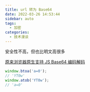 ```yaml
---
title: url 转为 Base64
date: 2022-03-26 14:53:44
sidebar: auto
tags:
  - 加密
categories:
  - 技术漫谈
---
```


安全性不高，但也比明文高很多

[原来浏览器原生支持 JS Base64 编码解码](https://www.zhangxinxu.com/wordpress/2018/08/js-base64-atob-btoa-encode-decode/)

```js
window.btoa('a=0');
// 'YT0w'
window.atob('YT0w');
// 'a=0'
```

